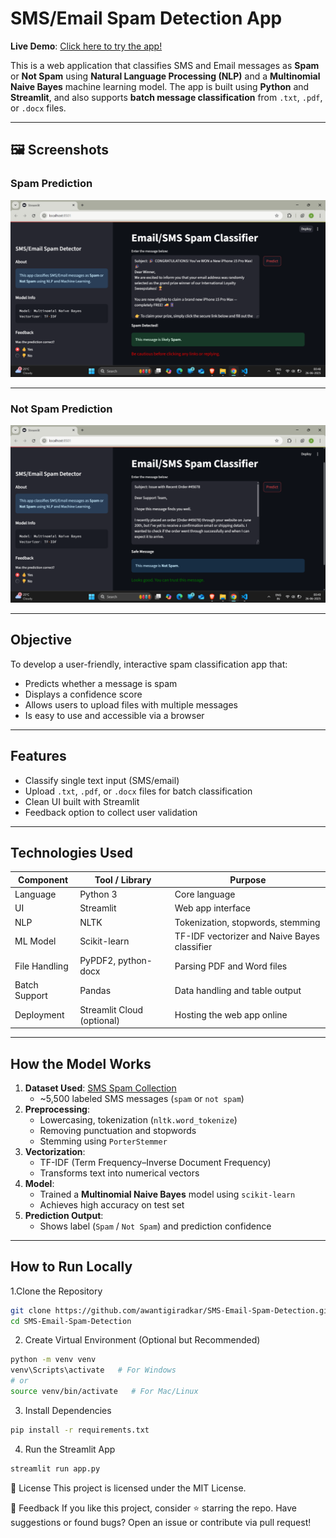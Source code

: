 # SMS/Email Spam Detection App

**Live Demo**: [Click here to try the app!](https://smsemailspamdetection.streamlit.app/)

This is a web application that classifies SMS and Email messages as **Spam** or **Not Spam** using **Natural Language Processing (NLP)** and a **Multinomial Naive Bayes** machine learning model. The app is built using **Python** and **Streamlit**, and also supports **batch message classification** from `.txt`, `.pdf`, or `.docx` files.

---
## 🖼️ Screenshots

### Spam Prediction
![Spam Example](Spam.png)

---

### Not Spam Prediction
![Not Spam Example](NotSpam.png)

---

## Objective

To develop a user-friendly, interactive spam classification app that:
- Predicts whether a message is spam
- Displays a confidence score
- Allows users to upload files with multiple messages
- Is easy to use and accessible via a browser

---

## Features

- Classify single text input (SMS/email)
- Upload `.txt`, `.pdf`, or `.docx` files for batch classification
- Clean UI built with Streamlit
- Feedback option to collect user validation

---

## Technologies Used

| Component      | Tool / Library               | Purpose                                           |
|----------------|------------------------------|---------------------------------------------------|
| Language       | Python 3                     | Core language                                     |
| UI             | Streamlit                   | Web app interface                                 |
| NLP            | NLTK                        | Tokenization, stopwords, stemming                 |
| ML Model       | Scikit-learn                | TF-IDF vectorizer and Naive Bayes classifier      |
| File Handling  | PyPDF2, python-docx         | Parsing PDF and Word files                        |
| Batch Support  | Pandas                      | Data handling and table output                    |
| Deployment     | Streamlit Cloud (optional)  | Hosting the web app online                        |

---

## How the Model Works

1. **Dataset Used**: [SMS Spam Collection](spam.csv)
   - ~5,500 labeled SMS messages (`spam` or `not spam`)
2. **Preprocessing**:
   - Lowercasing, tokenization (`nltk.word_tokenize`)
   - Removing punctuation and stopwords
   - Stemming using `PorterStemmer`
3. **Vectorization**:
   - TF-IDF (Term Frequency–Inverse Document Frequency)
   - Transforms text into numerical vectors
4. **Model**:
   - Trained a **Multinomial Naive Bayes** model using `scikit-learn`
   - Achieves high accuracy on test set
5. **Prediction Output**:
   - Shows label (`Spam` / `Not Spam`) and prediction confidence

---

## How to Run Locally

1.Clone the Repository
```bash
git clone https://github.com/awantigiradkar/SMS-Email-Spam-Detection.git
cd SMS-Email-Spam-Detection
```
2. Create Virtual Environment (Optional but Recommended)
```bash
python -m venv venv
venv\Scripts\activate   # For Windows
# or
source venv/bin/activate   # For Mac/Linux
```
3. Install Dependencies
```bash
pip install -r requirements.txt
```
4. Run the Streamlit App
```bash
streamlit run app.py
```

📄 License
This project is licensed under the MIT License.

💬 Feedback
If you like this project, consider ⭐ starring the repo.
Have suggestions or found bugs? Open an issue or contribute via pull request!







